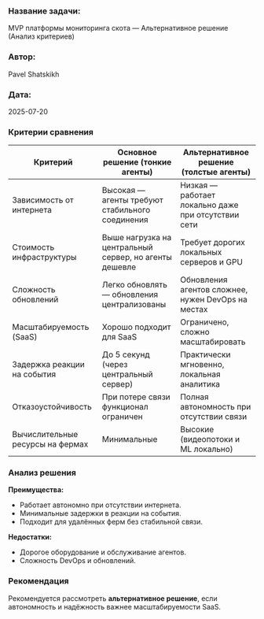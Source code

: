 ### **Название задачи:**

MVP платформы мониторинга скота — Альтернативное решение (Анализ критериев)

### **Автор:**

Pavel Shatskikh

### **Дата:**

2025-07-20

### **Критерии сравнения**

| **Критерий**                     | **Основное решение (тонкие агенты)**                   | **Альтернативное решение (толстые агенты)**         |
|----------------------------------|--------------------------------------------------------|-----------------------------------------------------|
| Зависимость от интернета         | Высокая — агенты требуют стабильного соединения        | Низкая — работает локально даже при отсутствии сети |
| Стоимость инфраструктуры         | Выше нагрузка на центральный сервер, но агенты дешевле | Требует дорогих локальных серверов и GPU            |
| Сложность обновлений             | Легко обновлять — обновления централизованы            | Обновления агентов сложнее, нужен DevOps на местах  |
| Масштабируемость (SaaS)          | Хорошо подходит для SaaS                               | Ограничено, сложно масштабировать                   |
| Задержка реакции на события      | До 5 секунд (через центральный сервер)                 | Практически мгновенно, локальная аналитика          |
| Отказоустойчивость               | При потере связи функционал ограничен                  | Полная автономность при отсутствии связи            |
| Вычислительные ресурсы на фермах | Минимальные                                            | Высокие (видеопотоки и ML локально)                 |

### **Анализ решения**

**Преимущества:**

- Работает автономно при отсутствии интернета.
- Минимальные задержки в реакции на события.
- Подходит для удалённых ферм без стабильной связи.

**Недостатки:**

- Дорогое оборудование и обслуживание агентов.
- Сложность DevOps и обновлений.

### **Рекомендация**

Рекомендуется рассмотреть **альтернативное решение**, если автономность и надёжность важнее масштабируемости SaaS.

